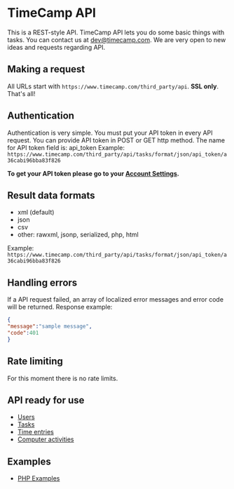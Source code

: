TimeCamp API
====================

This is a REST-style API. TimeCamp API lets you do some basic things with tasks. You can contact us at [dev@timecamp.com](mailto:dev@timecamp.com). We are very open to new ideas and requests regarding API.


Making a request
----------------

All URLs start with `https://www.timecamp.com/third_party/api`. **SSL only**.
That's all!


Authentication
--------------

Authentication is very simple. You must put your API token in every API request. You can provide API token in POST or GET http method. The name for API token field is: api_token
Example:
`https://www.timecamp.com/third_party/api/tasks/format/json/api_token/a36cabi96bba83f826`

**To get your API token please go to your [Account Settings](https://www.timecamp.com/people/edit).**


Result data formats
---------------

* xml (default)
* json
* csv
* other: rawxml, jsonp, serialized, php, html 

Example:
`https://www.timecamp.com/third_party/api/tasks/format/json/api_token/a36cabi96bba83f826`


Handling errors
---------------

If a API request failed, an array of localized error messages and error code will be returned.
Response example:
```json
{
"message":"sample message",
"code":401
}
```

Rate limiting
-------------

For this moment there is no rate limits.


API ready for use
-----------------

* [Users](https://github.com/basecamp/bcx-api/blob/master/sections/projects.md)
* [Tasks](https://github.com/basecamp/bcx-api/blob/master/sections/people.md)
* [Time entries](https://github.com/basecamp/bcx-api/blob/master/sections/accesses.md)
* [Computer activities](https://github.com/basecamp/bcx-api/blob/master/sections/events.md)


Examples
-----------------

* [PHP Examples](https://github.com/basecamp/bcx-api/blob/master/sections/projects.md)
